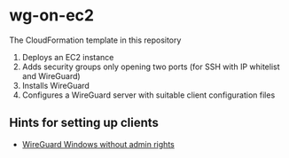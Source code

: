 # wg-on-ec2

The CloudFormation template in this repository

1. Deploys an EC2 instance
2. Adds security groups only opening two ports (for SSH with IP whitelist and WireGuard)
3. Installs WireGuard
4. Configures a WireGuard server with suitable client configuration files

## Hints for setting up clients

* [WireGuard Windows without admin rights](https://github.com/WireGuard/wireguard-windows/blob/master/docs/adminregistry.md)

